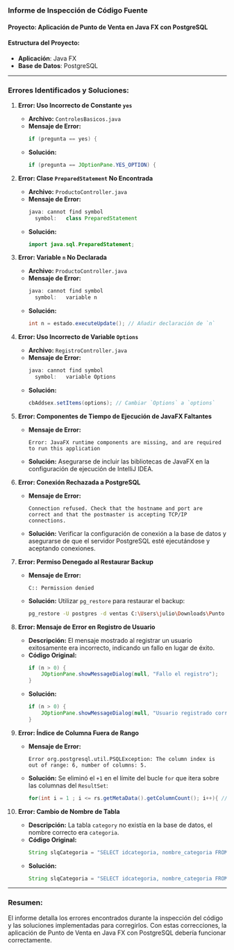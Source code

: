 ### Informe de Inspección de Código Fuente

#### Proyecto: Aplicación de Punto de Venta en Java FX con PostgreSQL

#### Estructura del Proyecto:
- **Aplicación**: Java FX
- **Base de Datos**: PostgreSQL

---

### Errores Identificados y Soluciones:

1. **Error: Uso Incorrecto de Constante `yes`**
   - **Archivo:** `ControlesBasicos.java`
   - **Mensaje de Error:**
     ```java
     if (pregunta == yes) {
     ```
   - **Solución:**
     ```java
     if (pregunta == JOptionPane.YES_OPTION) {
     ```
     

2. **Error: Clase `PreparedStatement` No Encontrada**
   - **Archivo:** `ProductoController.java`
   - **Mensaje de Error:**
     ```java
     java: cannot find symbol
       symbol:   class PreparedStatement
     ```
   - **Solución:**
     ```java
     import java.sql.PreparedStatement;
     ```

3. **Error: Variable `n` No Declarada**
   - **Archivo:** `ProductoController.java`
   - **Mensaje de Error:**
     ```java
     java: cannot find symbol
       symbol:   variable n
     ```
   - **Solución:**
     ```java
     int n = estado.executeUpdate(); // Añadir declaración de `n`
     ```

4. **Error: Uso Incorrecto de Variable `Options`**
   - **Archivo:** `RegistroController.java`
   - **Mensaje de Error:**
     ```java
     java: cannot find symbol
       symbol:   variable Options
     ```
   - **Solución:**
     ```java
     cbAddsex.setItems(options); // Cambiar `Options` a `options`
     ```

5. **Error: Componentes de Tiempo de Ejecución de JavaFX Faltantes**
   - **Mensaje de Error:**
     ```
     Error: JavaFX runtime components are missing, and are required to run this application
     ```
   - **Solución:**
     Asegurarse de incluir las bibliotecas de JavaFX en la configuración de ejecución de IntelliJ IDEA.

6. **Error: Conexión Rechazada a PostgreSQL**
   - **Mensaje de Error:**
     ```
     Connection refused. Check that the hostname and port are correct and that the postmaster is accepting TCP/IP connections.
     ```
   - **Solución:**
     Verificar la configuración de conexión a la base de datos y asegurarse de que el servidor PostgreSQL esté ejecutándose y aceptando conexiones.

7. **Error: Permiso Denegado al Restaurar Backup**
   - **Mensaje de Error:**
     ```
     C:: Permission denied
     ```
   - **Solución:**
     Utilizar `pg_restore` para restaurar el backup:
     ```bash
     pg_restore -U postgres -d ventas C:\Users\julio\Downloads\Punto de Venta\javaFX-PostgreSQL\ventas.backup
     ```

8. **Error: Mensaje de Error en Registro de Usuario**
   - **Descripción:**
     El mensaje mostrado al registrar un usuario exitosamente era incorrecto, indicando un fallo en lugar de éxito.
   - **Código Original:**
     ```java
     if (n > 0) {
         JOptionPane.showMessageDialog(null, "Fallo el registro");
     }
     ```
   - **Solución:**
     ```java
     if (n > 0) {
         JOptionPane.showMessageDialog(null, "Usuario registrado correctamente");
     }
     ```

9. **Error: Índice de Columna Fuera de Rango**
   - **Mensaje de Error:**
     ```
     Error org.postgresql.util.PSQLException: The column index is out of range: 6, number of columns: 5.
     ```
   - **Solución:**
     Se eliminó el `+1` en el límite del bucle `for` que itera sobre las columnas del `ResultSet`:
     ```java
     for(int i = 1 ; i <= rs.getMetaData().getColumnCount(); i++){ // Se quitó el +1 aquí
     ```

10. **Error: Cambio de Nombre de Tabla**
    - **Descripción:**
      La tabla `category` no existía en la base de datos, el nombre correcto era `categoria`.
    - **Código Original:**
      ```java
      String slqCategoria = "SELECT idcategoria, nombre_categoria FROM category";
      ```
    - **Solución:**
      ```java
      String slqCategoria = "SELECT idcategoria, nombre_categoria FROM categoria";
      ```

---

### Resumen:

El informe detalla los errores encontrados durante la inspección del código y las soluciones implementadas para corregirlos. Con estas correcciones, la aplicación de Punto de Venta en Java FX con PostgreSQL debería funcionar correctamente.
